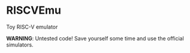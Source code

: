 # RISCVEmu
Toy RISC-V emulator

**WARNING**: Untested code! Save yourself some time and use the official simulators.
